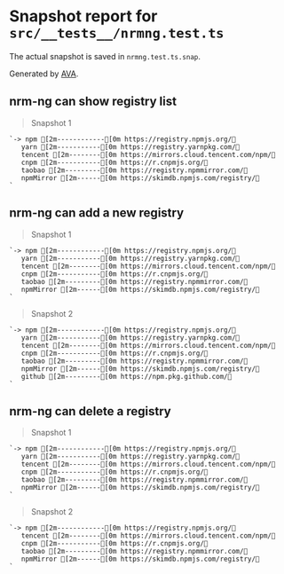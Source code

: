 # Snapshot report for `src/__tests__/nrmng.test.ts`

The actual snapshot is saved in `nrmng.test.ts.snap`.

Generated by [AVA](https://avajs.dev).

## nrm-ng can show registry list

> Snapshot 1

    `-> npm [2m------------[0m https://registry.npmjs.org/␊
       yarn [2m-----------[0m https://registry.yarnpkg.com/␊
       tencent [2m--------[0m https://mirrors.cloud.tencent.com/npm/␊
       cnpm [2m-----------[0m https://r.cnpmjs.org/␊
       taobao [2m---------[0m https://registry.npmmirror.com/␊
       npmMirror [2m------[0m https://skimdb.npmjs.com/registry/␊
    `

## nrm-ng can add a new registry

> Snapshot 1

    `-> npm [2m------------[0m https://registry.npmjs.org/␊
       yarn [2m-----------[0m https://registry.yarnpkg.com/␊
       tencent [2m--------[0m https://mirrors.cloud.tencent.com/npm/␊
       cnpm [2m-----------[0m https://r.cnpmjs.org/␊
       taobao [2m---------[0m https://registry.npmmirror.com/␊
       npmMirror [2m------[0m https://skimdb.npmjs.com/registry/␊
    `

> Snapshot 2

    `-> npm [2m------------[0m https://registry.npmjs.org/␊
       yarn [2m-----------[0m https://registry.yarnpkg.com/␊
       tencent [2m--------[0m https://mirrors.cloud.tencent.com/npm/␊
       cnpm [2m-----------[0m https://r.cnpmjs.org/␊
       taobao [2m---------[0m https://registry.npmmirror.com/␊
       npmMirror [2m------[0m https://skimdb.npmjs.com/registry/␊
       github [2m---------[0m https://npm.pkg.github.com/␊
    `

## nrm-ng can delete a registry

> Snapshot 1

    `-> npm [2m------------[0m https://registry.npmjs.org/␊
       yarn [2m-----------[0m https://registry.yarnpkg.com/␊
       tencent [2m--------[0m https://mirrors.cloud.tencent.com/npm/␊
       cnpm [2m-----------[0m https://r.cnpmjs.org/␊
       taobao [2m---------[0m https://registry.npmmirror.com/␊
       npmMirror [2m------[0m https://skimdb.npmjs.com/registry/␊
    `

> Snapshot 2

    `-> npm [2m------------[0m https://registry.npmjs.org/␊
       tencent [2m--------[0m https://mirrors.cloud.tencent.com/npm/␊
       cnpm [2m-----------[0m https://r.cnpmjs.org/␊
       taobao [2m---------[0m https://registry.npmmirror.com/␊
       npmMirror [2m------[0m https://skimdb.npmjs.com/registry/␊
    `
